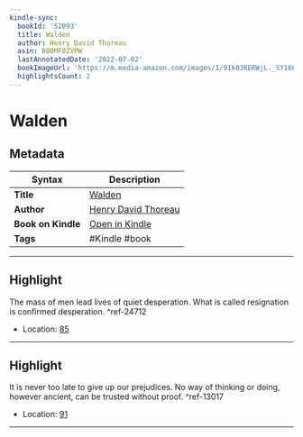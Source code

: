 ```yaml
---
kindle-sync:
  bookId: '52093'
  title: Walden
  author: Henry David Thoreau
  asin: B00MF0ZVPW
  lastAnnotatedDate: '2022-07-02'
  bookImageUrl: 'https://m.media-amazon.com/images/I/91k0JRERWjL._SY160.jpg'
  highlightsCount: 2
---
```

# Walden

## Metadata

| Syntax | Description |
| ---------- | ---------- |
| **Title** | [Walden](https://www.amazon.com/dp/B00MF0ZVPW) |
| **Author** | [Henry David Thoreau](https://www.amazon.com/Henry-David-Thoreau/e/B000AQ4HEO/ref=dp_byline_cont_ebooks_1) |
| **Book on Kindle** | <a href="kindle://book?action=open&asin=B00MF0ZVPW" target="_blank">Open in Kindle</a> |
| **Tags** | #Kindle #book |

---

## Highlight

The mass of men lead lives of quiet desperation. What is called resignation is confirmed desperation. ^ref-24712

- Location: [85](kindle://book?action=open&asin=B00MF0ZVPW&location=85)

---
## Highlight

It is never too late to give up our prejudices. No way of thinking or doing, however ancient, can be trusted without proof. ^ref-13017

- Location: [91](kindle://book?action=open&asin=B00MF0ZVPW&location=91)

---
